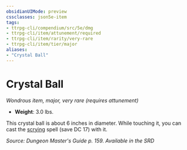 ```yaml
---
obsidianUIMode: preview
cssclasses: json5e-item
tags:
- ttrpg-cli/compendium/src/5e/dmg
- ttrpg-cli/item/attunement/required
- ttrpg-cli/item/rarity/very-rare
- ttrpg-cli/item/tier/major
aliases: 
- "Crystal Ball"
---
```

# Crystal Ball
*Wondrous item, major, very rare (requires attunement)*  


- **Weight**: 3.0 lbs.

This crystal ball is about 6 inches in diameter. While touching it, you can cast the [scrying](/CLI/spells/scrying.md) spell (save DC 17) with it.

*Source: Dungeon Master's Guide p. 159. Available in the <span title='Systems Reference Document (5.1)'>SRD</span>*